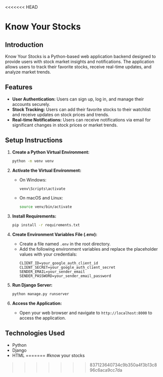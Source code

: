 <<<<<<< HEAD
# Know Your Stocks

## Introduction
Know Your Stocks is a Python-based web application backend designed to provide users with stock market insights and notifications. The application allows users to track their favorite stocks, receive real-time updates, and analyze market trends.

## Features
- **User Authentication:** Users can sign up, log in, and manage their accounts securely.
- **Stock Tracking:** Users can add their favorite stocks to their watchlist and receive updates on stock prices and trends.
- **Real-time Notifications:** Users can receive notifications via email for significant changes in stock prices or market trends.


## Setup Instructions
1. **Create a Python Virtual Environment:**
    ```bash
    python -m venv venv
    ```

2. **Activate the Virtual Environment:**
    - On Windows:
        ```bash
        venv\Scripts\activate
        ```
    - On macOS and Linux:
        ```bash
        source venv/bin/activate
        ```

3. **Install Requirements:**
    ```bash
    pip install -r requirements.txt
    ```

4. **Create Environment Variables File (.env):**
    - Create a file named `.env` in the root directory.
    - Add the following environment variables and replace the placeholder values with your credentials:
        ```plaintext
        CLIENT_ID=your_google_auth_client_id
        CLIENT_SECRET=your_google_auth_client_secret
        SENDER_EMAIL=your_sender_email
        SENDER_PASSWORD=your_sender_email_password
        ```

5. **Run Django Server:**
    ```bash
    python manage.py runserver
    ```

6. **Access the Application:**
    - Open your web browser and navigate to `http://localhost:8000` to access the application.

## Technologies Used
- Python
- Django
- HTML
=======
#know your stocks
>>>>>>> 837123640734c9b350a4f3b13c896c6aca9cc7da
